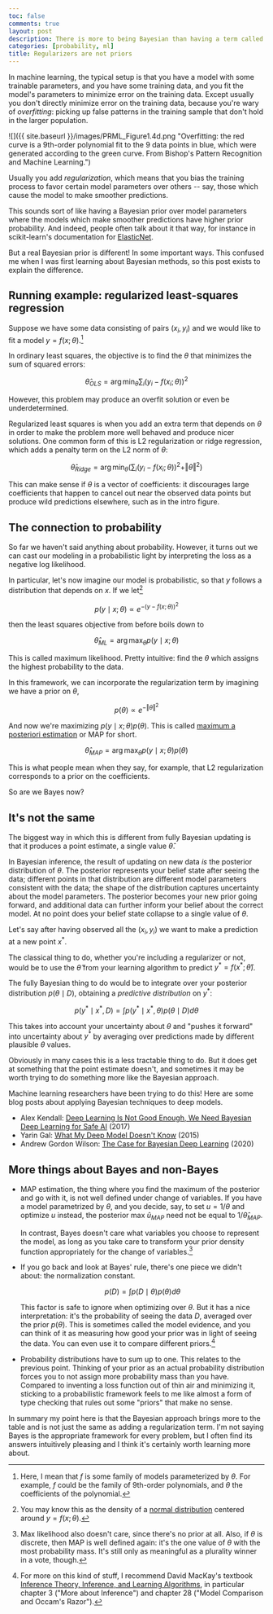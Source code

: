 ```yaml
---
toc: false
comments: true
layout: post
description: There is more to being Bayesian than having a term called "prior" in your loss function.
categories: [probability, ml]
title: Regularizers are not priors
---
```


In machine learning, the typical setup is that you have a model with some
trainable parameters, and you have some training data, and you fit the model's
parameters to minimize error on the training data. Except usually you don't
directly minimize error on the training data, because you're wary of
_overfitting_: picking up false patterns in the training sample that don't hold
in the larger population.

![]({{ site.baseurl }}/images/PRML_Figure1.4d.png "Overfitting: the red curve is
a 9th-order polynomial fit to the 9 data points in blue, which were generated
according to the green curve. From Bishop's Pattern Recognition and Machine
Learning.")

Usually you add _regularization_, which means that you bias the training process
to favor certain model parameters over others -- say, those which cause the model
to make smoother predictions.

This sounds sort of like having a Bayesian prior over model parameters where the
models which make smoother predictions have higher prior probability. And
indeed, people often talk about it that way, for instance in scikit-learn's
documentation for [ElasticNet][elasticnet].

[elasticnet]: https://scikit-learn.org/stable/modules/generated/sklearn.linear_model.ElasticNet.html

But a real Bayesian prior is different! In some important ways. This confused me
when I was first learning about Bayesian methods, so this post exists to explain
the difference.

## Running example: regularized least-squares regression

Suppose we have some data consisting of pairs $(x_i, y_i)$ and we would like to
fit a model $y = f(x; \theta)$.[^fxtheta]

[^fxtheta]: Here, I mean that $f$ is some family of models parameterized by
    $\theta$. For example, $f$ could be the family of 9th-order polynomials, and
    $\theta$ the coefficients of the polynomial.

In ordinary least squares, the objective is to find the $\theta$ that minimizes
the sum of squared errors:

$$ \hat \theta_{OLS} = \arg \min_\theta \sum_i (y_i - f(x_i; \theta))^2 $$

However, this problem may produce an overfit solution or even be
underdetermined.

Regularized least squares is when you add an extra term that depends on $\theta$
in order to make the problem more well behaved and produce nicer solutions. One
common form of this is L2 regularization or ridge regression, which adds a
penalty term on the L2 norm of $\theta$:

$$ \hat \theta_{Ridge} = \arg \min_\theta \left( \sum_i (y_i - f(x_i; \theta))^2 + \Vert\theta\Vert^2 \right) $$

This can make sense if $\theta$ is a vector of coefficients: it discourages
large coefficients that happen to cancel out near the observed data points but
produce wild predictions elsewhere, such as in the intro figure.

## The connection to probability

So far we haven't said anything about probability. However, it turns out we can
cast our modeling in a probabilistic light by interpreting the loss as a
negative log likelihood.

In particular, let's now imagine our model is probabilistic, so that $y$ follows
a distribution that depends on $x$. If we let[^gaussian]

$$p(y \mid x; \theta) \propto e^{-(y - f(x; \theta))^2}$$

[^gaussian]: You may know this as the density of a [normal
    distribution][gaussian] centered around $y = f(x; \theta)$.

[gaussian]: https://en.wikipedia.org/wiki/Normal_distribution

then the least squares objective from before boils down to

$$\hat\theta_{ML} = \arg \max_\theta p(y \mid x; \theta)$$

This is called maximum likelihood. Pretty intuitive: find the $\theta$ which
assigns the highest probability to the data.

In this framework, we can incorporate the regularization term by imagining we
have a prior on $\theta$,

$$p(\theta) \propto e^{- \Vert\theta\Vert^2}$$

And now we're maximizing $p(y \mid x; \theta) p(\theta)$. This is called
[maximum a posteriori
estimation](https://en.wikipedia.org/wiki/Maximum_a_posteriori_estimation) or
MAP for short.

$$\hat\theta_{MAP} = \arg \max_\theta p(y \mid x; \theta) p(\theta)$$

This is what people mean when they say, for example, that L2 regularization
corresponds to a prior on the coefficients.

So are we Bayes now?

## It's not the same

The biggest way in which this is different from fully Bayesian updating is that
it produces a point estimate, a single value $\hat\theta$.

In Bayesian inference, the result of updating on new data *is* the posterior
distribution of $\theta$. The posterior represents your belief state after
seeing the data; different points in that distribution are different model
parameters consistent with the data; the shape of the distribution captures
uncertainty about the model parameters. The posterior becomes your new prior
going forward, and additional data can further inform your belief about the
correct model. At no point does your belief state collapse to a single value of
$\theta$.

Let's say after having observed all the $(x_i, y_i)$ we want to make a
prediction at a new point $x^*$.

The classical thing to do, whether you're including a regularizer or not, would
be to use the $\hat\theta$ from your learning algorithm to predict $y^* = f(x^*;
\hat\theta)$.

The fully Bayesian thing to do would be to integrate over your posterior
distribution $p(\theta \mid D)$, obtaining a *predictive distribution* on $y^*$:

$$p(y^* \mid x^*, D) = \int p(y^* \mid x^*, \theta) p(\theta \mid D) d\theta$$

This takes into account your uncertainty about $\theta$ and "pushes it forward"
into uncertainty about $y^*$ by averaging over predictions made by different
plausible $\theta$ values.

Obviously in many cases this is a less tractable thing to do. But it does get at
something that the point estimate doesn't, and sometimes it may be worth trying
to do something more like the Bayesian approach.

Machine learning researchers have been trying to do this! Here are some blog
posts about applying Bayesian techniques to deep models.

* Alex Kendall: [Deep Learning Is Not Good Enough, We Need Bayesian Deep Learning for Safe AI](https://alexgkendall.com/computer_vision/bayesian_deep_learning_for_safe_ai/) (2017)
* Yarin Gal: [What My Deep Model Doesn't Know](http://mlg.eng.cam.ac.uk/yarin/blog_3d801aa532c1ce.html) (2015)
* Andrew Gordon Wilson: [The Case for Bayesian Deep Learning](https://cims.nyu.edu/~andrewgw/caseforbdl/) (2020)

## More things about Bayes and non-Bayes

* MAP estimation, the thing where you find the maximum of the posterior and go
  with it, is not well defined under change of variables. If you have a model
  parametrized by $\theta$, and you decide, say, to set $u = 1/\theta$ and
  optimize $u$ instead, the posterior max $\hat u_{MAP}$ need not be equal to
  $1/\hat\theta_{MAP}$.

  In contrast, Bayes doesn't care what variables you choose to represent the
  model, as long as you take care to transform your prior density function
  appropriately for the change of variables.[^variables]

[^variables]: Max likelihood also doesn't care, since there's no prior at all.
    Also, if $\theta$ is discrete, then MAP is well defined again: it's the one
    value of $\theta$ with the most probability mass. It's still only as
    meaningful as a plurality winner in a vote, though.

* If you go back and look at Bayes' rule, there's one piece we didn't about: the
  normalization constant.

  $$ p(D) = \int p(D \mid \theta) p(\theta) d\theta $$

  This factor is safe to ignore when optimizing over $\theta$. But it has a nice
  interpretation: it's the probability of seeing the data $D$, averaged over the
  prior $p(\theta)$. This is sometimes called the model evidence, and you can
  think of it as measuring how good your prior was in light of seeing the data.
  You can even use it to compare different priors.[^bmc]

[^bmc]: For more on this kind of stuff, I recommend David MacKay's textbook
    [Inference Theory, Inference, and Learning
    Algorithms](http://www.inference.org.uk/itila/book.html), in particular
    chapter 3 ("More about Inference") and chapter 28 ("Model Comparison and
    Occam's Razor").

* Probability distributions have to sum up to one. This relates to the previous
  point. Thinking of your prior as an actual probability distribution forces you
  to not assign more probability mass than you have. Compared to inventing a
  loss function out of thin air and minimizing it, sticking to a probabilistic
  framework feels to me like almost a form of type checking that rules out some
  "priors" that make no sense.
  
In summary my point here is that the Bayesian approach brings more to the table
and is not just the same as adding a regularization term. I'm not saying Bayes
is the appropriate framework for every problem, but I often find its answers
intuitively pleasing and I think it's certainly worth learning more about.

